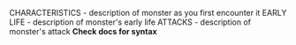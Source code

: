 CHARACTERISTICS - description of monster as you first encounter it
EARLY LIFE - description of monster's early life
ATTACKS - description of monster's attack
**Check docs for syntax**
